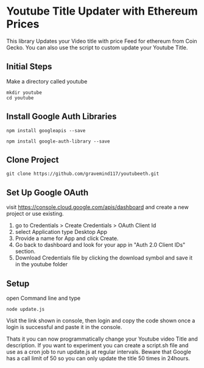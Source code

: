 # Youtube Title Updater with Ethereum Prices

This library Updates your Video title with price Feed for ethereum from Coin Gecko. You can also use the script to custom update your Youtube Title.

## Initial Steps
Make a directory called youtube

    mkdir youtube
    cd youtube

## Install Google Auth Libraries

    npm install googleapis --save
    
    npm install google-auth-library --save

## Clone Project

    git clone https://github.com/gravemind117/youtubeeth.git

## Set Up Google OAuth

visit https://console.cloud.google.com/apis/dashboard and create a new project or use existing.

 1. go to Credentials > Create Credentials > OAuth Client Id
 2. select Application type Desktop App
 3. Provide a name for App and click Create.
 4. Go back to dashboard and look for your app in "Auth 2.0 Client IDs" section.
 5. Download Credentials file by clicking the download symbol and save it in the youtube folder

## Setup

open Command line and type

    node update.js

Visit the link shown in console, then login and copy the code shown once a login is successful and paste it in the console.

Thats it you can now programmatically change your Youtube video Title and description. If you want to experiment you can create a script.sh file and use as a cron job to run update.js at regular intervals. Beware that Google has a call limit of 50 so you can only update the title 50 times in 24hours.

